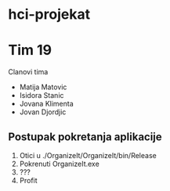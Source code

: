 # hci-projekat
Tim 19
======

Clanovi tima
* Matija Matovic
* Isidora Stanic
* Jovana Klimenta 
* Jovan Djordjic

Postupak pokretanja aplikacije
------------------------------
1. Otici u ./OrganizeIt/OrganizeIt/bin/Release
2. Pokrenuti OrganizeIt.exe
3. ???
4. Profit
